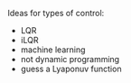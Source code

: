 Ideas for types of control:
- LQR
- iLQR
- machine learning
- not dynamic programming
- guess a Lyaponuv function
